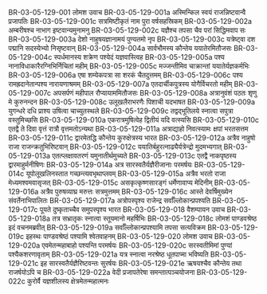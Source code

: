BR-03-05-129-001	लोमश उवाच
BR-03-05-129-001a	अस्मिन्किल स्वयं राजन्निष्टवान्वै प्रजापतिः
BR-03-05-129-001c	सत्रमिष्टीकृतं नाम पुरा वर्षसहस्रिकम्
BR-03-05-129-002a	अम्बरीषश्च नाभाग इष्टवान्यमुनामनु
BR-03-05-129-002c	यज्ञैश्च तपसा चैव परां सिद्धिमवाप सः
BR-03-05-129-003a	देशो नाहुषयज्ञानामयं पुण्यतमो नृप
BR-03-05-129-003c	यत्रेष्ट्वा दश पद्मानि सदस्येभ्यो निसृष्टवान्
BR-03-05-129-004a	सार्वभौमस्य कौन्तेय ययातेरमितौजसः
BR-03-05-129-004c	स्पर्धमानस्य शक्रेण पश्येदं यज्ञवास्त्विह
BR-03-05-129-005a	पश्य नानाविधाकारैरग्निभिर्निचितां महीम्
BR-03-05-129-005c	मज्जन्तीमिव चाक्रान्तां ययातेर्यज्ञकर्मभिः
BR-03-05-129-006a	एषा शम्येकपत्रा सा शरकं चैतदुत्तमम्
BR-03-05-129-006c	पश्य रामह्रदानेतान्पश्य नारायणाश्रमम्
BR-03-05-129-007a	एतदार्चीकपुत्रस्य योगैर्विचरतो महीम्
BR-03-05-129-007c	अपसर्पणं महीपाल रौप्यायाममितौजसः
BR-03-05-129-008a	अत्रानुवंशं पठतः शृणु मे कुरुनन्दन
BR-03-05-129-008c	उलूखलैराभरणैः पिशाची यदभाषत
BR-03-05-129-009a	युगन्धरे दधि प्राश्य उषित्वा चाच्युतस्थले
BR-03-05-129-009c	तद्वद्भूतिलये स्नात्वा सपुत्रा वस्तुमिच्छसि
BR-03-05-129-010a	एकरात्रमुषित्वेह द्वितीयं यदि वत्स्यसि
BR-03-05-129-010c	एतद्वै ते दिवा वृत्तं रात्रौ वृत्तमतोऽन्यथा
BR-03-05-129-011a	अत्राद्याहो निवत्स्यामः क्षपां भरतसत्तम
BR-03-05-129-011c	द्वारमेतद्धि कौन्तेय कुरुक्षेत्रस्य भारत
BR-03-05-129-012a	अत्रैव नाहुषो राजा राजन्क्रतुभिरिष्टवान्
BR-03-05-129-012c	ययातिर्बहुरत्नाढ्यैर्यत्रेन्द्रो मुदमभ्यगात्
BR-03-05-129-013a	एतत्प्लक्षावतरणं यमुनातीर्थमुच्यते
BR-03-05-129-013c	एतद्वै नाकपृष्ठस्य द्वारमाहुर्मनीषिणः
BR-03-05-129-014a	अत्र सारस्वतैर्यज्ञैरीजानाः परमर्षयः
BR-03-05-129-014c	यूपोलूखलिनस्तात गच्छन्त्यवभृथाप्लवम्
BR-03-05-129-015a	अत्रैव भरतो राजा मेध्यमश्वमवासृजत्
BR-03-05-129-015c	असकृत्कृष्णसारङ्गं धर्मेणावाप्य मेदिनीम्
BR-03-05-129-016a	अत्रैव पुरुषव्याघ्र मरुत्तः सत्रमुत्तमम्
BR-03-05-129-016c	आस्ते देवर्षिमुख्येन संवर्तेनाभिपालितः
BR-03-05-129-017a	अत्रोपस्पृश्य राजेन्द्र सर्वाँल्लोकान्प्रपश्यति
BR-03-05-129-017c	पूयते दुष्कृताच्चैव समुपस्पृश्य भारत
BR-03-05-129-018	वैशम्पायन उवाच
BR-03-05-129-018a	तत्र सभ्रातृकः स्नात्वा स्तूयमानो महर्षिभिः
BR-03-05-129-018c	लोमशं पाण्डवश्रेष्ठ इदं वचनमब्रवीत्
BR-03-05-129-019a	सर्वाँल्लोकान्प्रपश्यामि तपसा सत्यविक्रम
BR-03-05-129-019c	इहस्थः पाण्डवश्रेष्ठं पश्यामि श्वेतवाहनम्
BR-03-05-129-020	लोमश उवाच
BR-03-05-129-020a	एवमेतन्महाबाहो पश्यन्ति परमर्षयः
BR-03-05-129-020c	सरस्वतीमिमां पुण्यां पश्यैकशरणावृताम्
BR-03-05-129-021a	यत्र स्नात्वा नरश्रेष्ठ धूतपाप्मा भविष्यति
BR-03-05-129-021c	इह सारस्वतैर्यज्ञैरिष्टवन्तः सुरर्षयः
BR-03-05-129-021e	ऋषयश्चैव कौन्तेय तथा राजर्षयोऽपि च
BR-03-05-129-022a	वेदी प्रजापतेरेषा समन्तात्पञ्चयोजना
BR-03-05-129-022c	कुरोर्वै यज्ञशीलस्य क्षेत्रमेतन्महात्मनः
